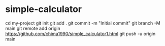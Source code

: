 # simple-calculator
cd my-project
git init
git add .
git commit -m "Initial commit"
git branch -M main
git remote add origin https://github.com/chima1990/simple_calculator1.html
git push -u origin main
